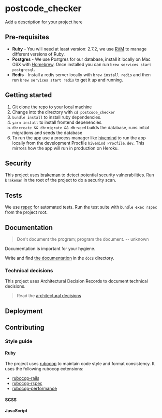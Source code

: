 # postcode_checker

Add a description for your project here

## Pre-requisites

- **Ruby** - You will need at least version: 2.7.2, we use [RVM](https://rvm.io/) to manage different versions of Ruby.
- **Postgres** - We use Postgres for our database, install it locally on Mac OSX with [Homebrew](https://brew.sh/). Once installed you can run `brew services start postgresql`.
- **Redis** - Install a redis server locally with `brew install redis` and then run `brew services start redis` to get it up and running.

## Getting started

1. Git clone the repo to your local machine
2. Change into the directory with `cd postcode_checker`
3. `bundle install` to install ruby dependencies.
4. `yarn install` to install frontend depenencies.
5. `db:create && db:migrate && db:seed` builds the database, runs initial migrations and seeds the database
6. To run the app use a process manager like [hivemind](https://github.com/DarthSim/hivemind) to run the app locally from the development Procfile `hivemind Procfile.dev`. This mirrors how the app will run in production on Heroku.

## Security

This project uses [brakeman](https://github.com/presidentbeef/brakeman) to detect potential security vulnerabilities. Run `brakeman` in the root of the project to do a security scan. 

## Tests

We use [rspec](https://github.com/rspec/rspec-rails) for automated tests. Run the test suite with `bundle exec rspec` from the project root.

## Documentation

> Don't document the program; program the document. -- unknown

Documentation is important for your hygiene. 

Write and find [the documentation](docs/index.md) in the `docs` directory.

### Technical decisions

This project uses Architectural Decision Records to document technical decisions.

> Read the [architectural decisions](docs/adr/README.md)

## Deployment


## Contributing


### Style guide

#### Ruby

The project uses [rubocop](https://github.com/rubocop-hq/rubocop) to maintain code style and format consistency. It uses the following rubocop extensions:

- [rubocop-rails](https://github.com/rubocop-hq/rubocop-rails)
- [rubocop-rspec](https://github.com/rubocop-hq/rubocop-rspec)
- [rubocop-performance](https://github.com/rubocop-hq/rubocop-performance)

#### SCSS


#### JavaScript